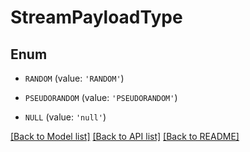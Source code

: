 # StreamPayloadType


## Enum

* `RANDOM` (value: `'RANDOM'`)

* `PSEUDORANDOM` (value: `'PSEUDORANDOM'`)

* `NULL` (value: `'null'`)

[[Back to Model list]](../README.md#documentation-for-models) [[Back to API list]](../README.md#documentation-for-api-endpoints) [[Back to README]](../README.md)


